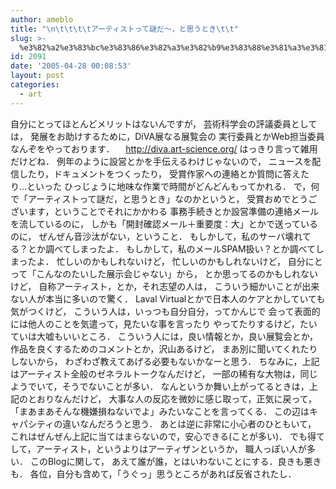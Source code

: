 ```yaml
---
author: ameblo
title: "\n\t\t\t\tアーティストって謎だ～，と思うとき\t\t"
slug: >-
  %e3%82%a2%e3%83%bc%e3%83%86%e3%82%a3%e3%82%b9%e3%83%88%e3%81%a3%e3%81%a6%e8%ac%8e%e3%81%a0%ef%bd%9e%ef%bc%8c%e3%81%a8%e6%80%9d%e3%81%86%e3%81%a8%e3%81%8d
id: 2091
date: '2005-04-28 00:08:53'
layout: post
categories:
  - art
---
```


自分にとってほとんどメリットはないんですが， 芸術科学会の評議委員としては， 発展をお助けするために，DiVA展なる展覧会の 実行委員とかWeb担当委員なんぞをやっております． 　http://diva.art-science.org/ はっきり言って雑用だけどね． 例年のように設営とかを手伝えるわけじゃないので， ニュースを配信したり，ドキュメントをつくったり， 受賞作家への連絡とか質問に答えたり…といった ひっじょうに地味な作業で時間がどんどんもってかれる． で，何で「アーティストって謎だ，と思うとき」なのかというと， 受賞おめでとうございます，ということでそれにかかわる 事務手続きとか設営準備の連絡メールを流しているのに， しかも「開封確認メール＋重要度：大」とかで送っているのに， ぜんぜん音沙汰がない，ということ． もしかして，私のサーバ壊れてる？とか調べてしまったよ． もしかして，私のメールSPAM扱い？とか調べてしまったよ． 忙しいのかもしれないけど， 忙しいのかもしれないけど， 自分にとって「こんなのたいした展示会じゃない」から， とか思ってるのかもしれないけど， 自称アーティスト，とか，それ志望の人は， こういう細かいことが出来ない人が本当に多いので驚く． Laval Virtualとかで日本人のケアとかしていても気がつくけど， こういう人は，いっつも自分自分，ってかんじで 会って表面的には他人のことを気遣って，見たいな事を言ったり やってたりするけど，たいていは大嘘もいいところ． こういう人には，良い情報とか，良い展覧会とか， 作品を良くするためのコメントとか，沢山あるけど， まあ別に聞いてくれたりしないから， わざわざ教えてあげる必要もないかなーと思う． ちなみに，上記はアーティスト全般のゼネラルトークなんだけど， 一部の稀有な大物は，同じようでいて，そうでないことが多い． なんというか舞い上がってるときは，上記のとおりなんだけど， 大事な人の反応を微妙に感じ取って，正気に戻って， 「まあまあそんな機嫌損ねないでよ」みたいなことを言ってくる． この辺はキャパシティの違いなんだろうと思う． あとは逆に非常に小心者のひともいて， これはぜんぜん上記に当てはまらないので，安心できる(ことが多い)． でも得てして，アーティスト，というよりはアーティザンというか， 職人っぽい人が多い． このBlogに関して， あえて誰が誰，とはいわないことにする．良きも悪きも． 各位，自分も含めて，「うぐっ」思うところがあれば反省されたし．